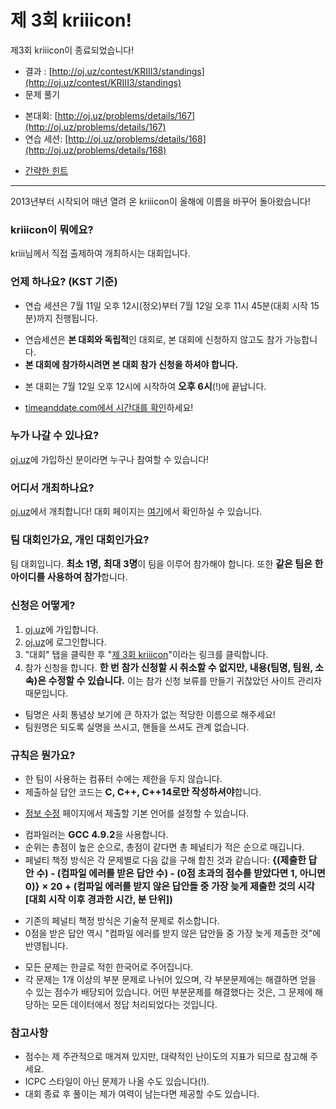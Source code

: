 <style type="text/css">
.important { font-size: 15px; font-weight: bold; }
</style>

<h1>제 3회 kriiicon!</h1>

제3회 kriiicon이 종료되었습니다!

* 결과 : [http://oj.uz/contest/KRIII3/standings](http://oj.uz/contest/KRIII3/standings)
* 문제 풀기
 - 본대회: [http://oj.uz/problems/details/167](http://oj.uz/problems/details/167)
 - 연습 세션: [http://oj.uz/problems/details/168](http://oj.uz/problems/details/168)
* [간략한 힌트](http://attach.oj.uz/contest/kriii3/hint.pdf)

<hr>

2013년부터 시작되어 매년 열려 온 kriiicon이 올해에 이름을 바꾸어 돌아왔습니다!

### kriiicon이 뭐에요?

kriii님께서 직접 출제하여 개최하시는 대회입니다.

### 언제 하나요? (KST 기준)

* 연습 세션은 7월 11일 오후 12시(정오)부터 7월 12일 오후 11시 45분(대회 시작 15분)까지 진행됩니다.
 - 연습세션은 **본 대회와 독립적**인 대회로, 본 대회에 신청하지 않고도 참가 가능합니다.
 - **본 대회에 참가하시려면 본 대회 참가 신청을 하셔야 합니다.**
* 본 대회는 7월 12일 오후 12시</span>에 시작하여 <span class="important">오후 6시</span>(!)에 끝납니다.
 - [timeanddate.com에서 시간대를 확인](http://www.timeanddate.com/worldclock/fixedtime.html?msg=3rd+kriiicon&iso=20150712T12&p1=235&ah=6)하세요!

### 누가 나갈 수 있나요?

[oj.uz](http://oj.uz)에 가입하신 분이라면 누구나 참여할 수 있습니다! 

### 어디서 개최하나요?

[oj.uz](http://oj.uz)에서 개최합니다! 대회 페이지는 [여기](http://oj.uz/contest/KRIII3)에서 확인하실 수 있습니다.

### 팀 대회인가요, 개인 대회인가요?

팀 대회입니다. <span class="important">최소 1명, 최대 3명</span>이 팀을 이루어 참가해야 합니다. 또한  <span class="important">같은 팀은 한 아이디를 사용하여 참가</span>합니다.

### 신청은 어떻게?

1. [oj.uz](http://oj.uz)에 가입합니다.
2. [oj.uz](http://oj.uz)에 로그인합니다.
3. "대회" 탭을 클릭한 후 "[제 3회 kriiicon](http://oj.uz/contest/KRIII3)"이라는 링크를 클릭합니다.
4. 참가 신청을 합니다. <span class="important">한 번 참가 신청할 시 취소할 수 없지만, 내용(팀명, 팀원, 소속)은 수정할 수 있습니다.</span> 이는 참가 신청 보류를 만들기 귀찮았던 사이트 관리자 때문입니다.
 - 팀명은 사회 통념상 보기에 큰 하자가 없는 적당한 이름으로 해주세요!
 - 팀원명은 되도록 실명을 쓰시고, 핸들을 쓰셔도 관계 없습니다.
 
### 규칙은 뭔가요?

* 한 팀이 사용하는 컴퓨터 수에는 제한을 두지 않습니다.
* 제출하실 답안 코드는 <span class="important">C, C++, C++14로만 작성하셔야</span>합니다. 
- [정보 수정](http://oj.uz/modify) 페이지에서 제출할 기본 언어를 설정할 수 있습니다.
* 컴파일러는 <span class="important">GCC 4.9.2</span>을 사용합니다.
* 순위는 총점이 높은 순으로, 총점이 같다면 총 페널티가 적은 순으로 매깁니다.
* 페널티 책정 방식은 각 문제별로 다음 값을 구해 합친 것과 같습니다: <span class="important">{(제출한 답안 수) - (컴파일 에러를 받은 답안 수) - (0점 초과의 점수를 받았다면 1, 아니면 0)} × 20 + (컴파일 에러를 받지 않은 답안들 중 가장 늦게 제출한 것의 시각[대회 시작 이후 경과한 시간, 분 단위])</span>
 - 기존의 페널티 책정 방식은 기술적 문제로 취소합니다.
 - 0점을 받은 답안 역시 "컴파일 에러를 받지 않은 답안들 중 가장 늦게 제출한 것"에 반영됩니다.
* 모든 문제는 한글로 적힌 한국어로 주어집니다.
* 각 문제는 1개 이상의 부분 문제로 나뉘어 있으며, 각 부분문제에는 해결하면 얻을 수 있는 점수가 배당되어 있습니다. 어떤 부분문제를 해결했다는 것은, 그 문제에 해당하는 모든 데이터에서 정답 처리되었다는 것입니다.

### 참고사항

* 점수는 제 주관적으로 매겨져 있지만, 대략적인 난이도의 지표가 되므로 참고해 주세요.
* ICPC 스타일이 아닌 문제가 나올 수도 있습니다(!).
* 대회 종료 후 풀이는 제가 여력이 남는다면 제공할 수도 있습니다.
